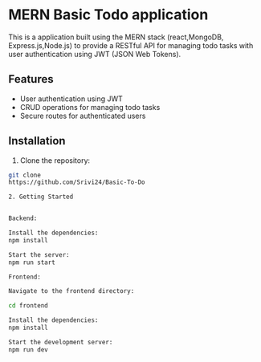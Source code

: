 # MERN Basic Todo application

This is a application built using the MERN stack (react,MongoDB, Express.js,Node.js) to provide a RESTful API for managing todo tasks with user authentication using JWT (JSON Web Tokens).

## Features

- User authentication using JWT
- CRUD operations for managing todo tasks
- Secure routes for authenticated users


## Installation

1. Clone the repository:

```bash
git clone
https://github.com/Srivi24/Basic-To-Do

2. Getting Started


Backend:

Install the dependencies:
npm install

Start the server:
npm run start

Frontend:

Navigate to the frontend directory:

cd frontend

Install the dependencies:
npm install

Start the development server:
npm run dev
